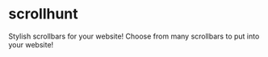 # scrollhunt
Stylish scrollbars for your website!
Choose from many scrollbars to put into your website!
